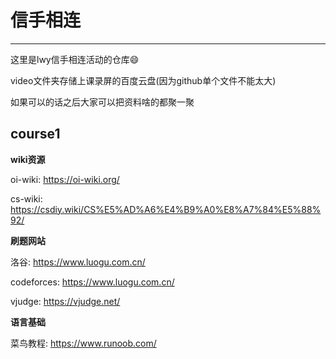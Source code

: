 # 信手相连
---
这里是lwy信手相连活动的仓库:smile:

video文件夹存储上课录屏的百度云盘(因为github单个文件不能太大)

如果可以的话之后大家可以把资料啥的都聚一聚

## course1
**wiki资源**

oi-wiki: https://oi-wiki.org/

cs-wiki: https://csdiy.wiki/CS%E5%AD%A6%E4%B9%A0%E8%A7%84%E5%88%92/

**刷题网站**

洛谷: https://www.luogu.com.cn/

codeforces: https://www.luogu.com.cn/

vjudge: https://vjudge.net/

**语言基础**

菜鸟教程: https://www.runoob.com/
